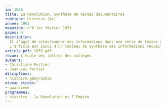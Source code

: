 ```yaml
---
id: 1055
title: La Révolution. Synthèse de textes documentaires 
rubrique: Histoire [4e]
annee: 1992
magazine: n°8 1er février 1993
pages: 4
description: 
  Il s’agit de sélectionner des informations dans une série de textes afin de parvenir à la rédaction d’un article de synthèse. Le corpus se compose d’extraits de cahiers de doléances rédigés dans les villes et villages en vue de la réunion des états généraux en 1789.
  L’article est suivi d’un tableau de synthèse des informations recueillies.
article_pdf: 1055.pdf
revue: L’école des lettres des collèges
auteurs:
- Christiane Portier
- Jean-Luc Portier
disciplines:
- histoire-géographie
niveau_etudes:
- quatrième
programmes:
- histoire - la Révolution et l’Empire
---
```

